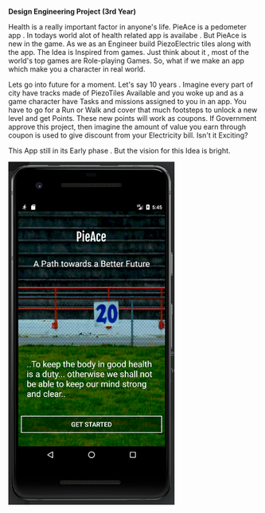 <b> Design Engineering Project (3rd Year)</b>

Health is a really important factor in anyone's life. PieAce is a pedometer app . In todays world alot of health related app is availabe . But PieAce is new in the game. As we as an Engineer build PiezoElectric tiles along with the app. The Idea is Inspired from games. Just think about it , most of the world's top games are Role-playing Games. So, what if we make an app which make you a character in real world.
  
  Lets go into future for a moment. Let's say 10 years . Imagine every part of city have tracks made of PiezoTiles Available and you woke up and as a game character have Tasks and missions assigned to you in an app. You have to go for a Run or Walk and cover that much footsteps to unlock a new level and get Points. These new points will work as coupons. If Government approve this project, then imagine the amount of value you earn through coupon is used to give discount from your Electricity bill. Isn't it Exciting? 
  
This App still in its Early phase . But the vision for this Idea is bright.



![App image](https://raw.githubusercontent.com/Aizen741/PieAce/master/App/images/Screenshot%20from%202019-12-13%2005-45-24.png)



